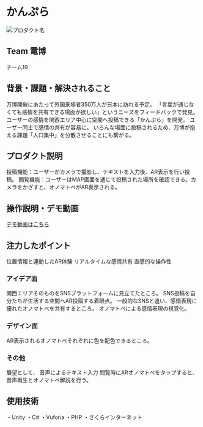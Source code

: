 # かんぷら 
<!-- プロダクト名に変更してください -->

![プロダクト名](https://kc3.me/cms/wp-content/uploads/2024/11/hack25-eyecatch.png)
<!-- プロダクト名・イメージ画像を差し変えてください -->


## Team 電博
チーム19
<!-- チームIDとチーム名を入力してください -->


## 背景・課題・解決されること

万博開催にあたって外国来場者350万人が日本に訪れる予定。
「言葉が通じなくても感情を共有できる場面が欲しい」というニーズをフィードバックで発見。
ユーザーの感情を関西エリア中心に空間へ投稿できる「かんぷら」を開発。
ユーザー同士で感情の共有が容易に。
いろんな場面に投稿されるため、万博が抱える課題「人口集中」を分散させることにも繋がる。
<!-- テーマ「関西をいい感じに」に対して、考案するプロダクトがどういった(Why)背景から思いついたのか、どのよう(What)な課題があり、どのよう(How)に解決するのかを入力してください -->


## プロダクト説明

投稿機能：ユーザーがカメラで撮影し、テキストを入力後、AR表示を行い投稿。
閲覧機能：ユーザーはMAP画面を通じて投稿された場所を確認できる。カメラをかざすと、オノマトペがAR表示される。

<!-- 開発したプロダクトの説明を入力してください -->


## 操作説明・デモ動画
[デモ動画はこちら](https://youtu.be/0SmMgVz_mZQ)
<!-- 開発したプロダクトの操作説明について入力してください。また、操作説明デモ動画があれば、埋め込みやリンクを記載してください -->


## 注力したポイント
位置情報と連動したAR体験
リアルタイムな感情共有
直感的な操作性
<!-- 開発したプロダクトの中で、特に注力して作成した箇所・ポイントについて入力してください -->
### アイデア面

関西エリアそのものをSNSプラットフォームに見立てたところ。
SNS投稿を自分たちが生活する空間へAR投稿する着眼点。
一般的なSNSと違い、感情表現に優れたオノマトペを共有するところ。
オノマトペによる感情表現の視覚化。

### デザイン面

AR表示されるオノマトペそれぞれに色を配色できるところ。

### その他

展望として、
音声によるテキスト入力
閲覧時にARオノマトペをタップすると、音声再生とオノマトペ解説を行う。

## 使用技術

・Unity
・C#
・Vuforia
・PHP
・さくらインターネット
<!-- 使用技術を入力してください -->


<!--
markdownの記法はこちらを参照してください！
https://docs.github.com/ja/get-started/writing-on-github/getting-started-with-writing-and-formatting-on-github/basic-writing-and-formatting-syntax
-->
